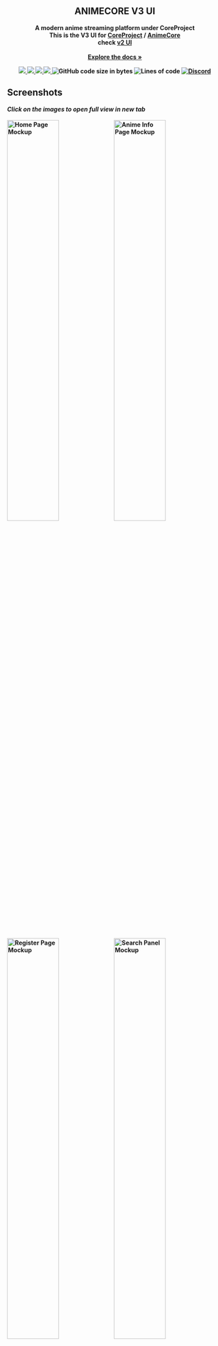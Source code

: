 <div align="center">

  <h2 align="center">ANIMECORE V3 UI</h2>

  <p align="center">
   <b>A modern anime streaming platform under CoreProject
     <br>
   This is the V3 UI for <a href="https://github.com/baseplace-admin/CoreProject/">CoreProject</a> / <a href="https://github.com/Tokito69/CoreProject-V3-UI/">AnimeCore<a/>
     <br>
     check <a href="https://coreproject.moe/anime/">v2 UI</a>
    <br><br>
    <a href="https://github.com/baseplate-admin/CoreProject"><strong>Explore the docs »</strong></a>
  </p>
</div>

<p align="center">
  <a href="https://github.com/Tokito69/CoreProject-V3-UI/graphs/contributors" alt="Contributors">
    <img src="https://img.shields.io/github/contributors/Tokito69/CoreProject-V3-UI.svg?style=for-the-badge" >
  </a>
  <a href="https://github.com/Tokito69/CoreProject-V3-UI/network/members" alt="Forks">
    <img src="https://img.shields.io/github/forks/Tokito69/CoreProject-V3-UI.svg?style=for-the-badge">
  </a>
  <a href="https://github.com/Tokito69/CoreProject-V3-UI/issues" alt="Issues">
    <img src="https://img.shields.io/github/issues/Tokito69/CoreProject-V3-UI.svg?style=for-the-badge">
  </a>
  <a href="https://github.com/Tokito69/CoreProject-V3-UI/blob/v2/LICENSE" alt="License - AGPL-3.0">
    <img src="https://img.shields.io/github/license/Tokito69/CoreProject-V3-UI.svg?style=for-the-badge">
  </a>

  <img alt="GitHub code size in bytes" src="https://img.shields.io/github/languages/code-size/Tokito69/CoreProject-V3-UI?style=for-the-badge">
  <img alt="Lines of code" src="https://img.shields.io/tokei/lines/github/Tokito69/CoreProject-V3-UI?style=for-the-badge">
  <a href='https://discord.gg/7AraSmKqnN'><img alt="Discord" src="https://img.shields.io/discord/1039894823626362931?style=for-the-badge"></a>
</p>
    
## Screenshots

<p float="left">
  <i>Click on the images to open full view in new tab</i>
  <br>
  <br>
  <img src="https://imgbox.io/ib/mZwPoOMD11.png" alt="Home Page Mockup" width=49%>
  <img src="https://imgbox.io/ib/OUbB4rsyCh.png" alt="Anime Info Page Mockup" width=49%>
  <img src="https://imgbox.io/ib/zPypve2smU.png" alt="Register Page Mockup" width=49%>
  <img src="https://imgbox.io/ib/22dteHTHrH.png" alt="Search Panel Mockup" width=49%>

## Contributing

-   If you have a suggestion/idea that would make this project better, please create a pull request. All pull requests will be reviewed by us, and adjusted.

-   You can also [open a new issue](https://github.com/Tokito69/CoreProject-V3-UI/issues/new/choose) or [help us with an existing one](https://github.com/Tokito69/CoreProject-V3-UI/issues).

Other than that, you can also help the project by giving it a star! Your help is extremely appreciated :)

## License

Distributed under the AGPL-3.0 License. See [`LICENSE`](https://github.com/Tokito69/CoreProject-V3-UI/blob/v2/LICENSE) for more information.
